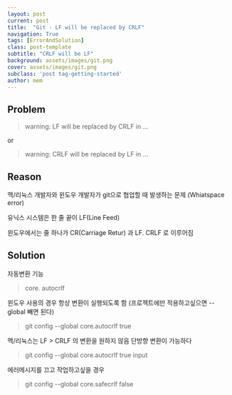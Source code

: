 ```yaml
---
layout: post
current: post
title:  "Git - LF will be replaced by CRLF"
navigation: True
tags: [ErrorAndSolution]
class: post-template
subtitle: "CRLF will be LF"
background: assets/images/git.png
cover: assets/images/git.png
subclass: 'post tag-getting-started'
author: mem
---
```



## Problem

> warning: LF will be replaced by CRLF in ...

or

> warning: CRLF will be replaced by LF in ...

## Reason
맥/리눅스 개발자와 윈도우 개발자가 git으로 협업할 때 발생하는 문제 (Whiatspace error)

유닉스 시스템은 한 줄 끝이 LF(Line Feed)

윈도우에서는 줄 하나가 CR(Carriage Retur) 과 LF. CRLF 로 이루어짐

## Solution
자동변환 기능
> core. autocrlf

윈도우 사용의 경우 항상 변환이 실행되도록 함 (프로젝트에만 적용하고싶으면 --global 빼면 된다)
> git config --global core.autocrlf true

맥/리눅스는 LF > CRLF 의 변환을 원하지 않음
단방향 변환이 가능하다
> git config --global core.autocrlf true input

에러메시지를 끄고 작업하고싶을 경우
>git config --global core.safecrlf false


